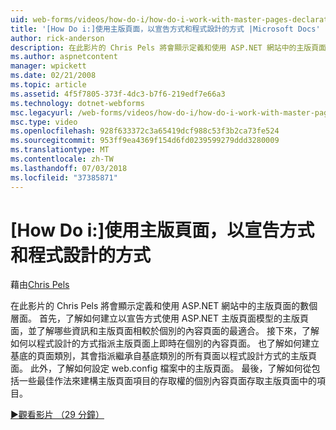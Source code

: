 ```yaml
---
uid: web-forms/videos/how-do-i/how-do-i-work-with-master-pages-declaratively-and-programmatically
title: '[How Do i:]使用主版頁面，以宣告方式和程式設計的方式 |Microsoft Docs'
author: rick-anderson
description: 在此影片的 Chris Pels 將會顯示定義和使用 ASP.NET 網站中的主版頁面的數個層面。 首先，請參閱如何建立主版頁面 declarati...
ms.author: aspnetcontent
manager: wpickett
ms.date: 02/21/2008
ms.topic: article
ms.assetid: 4f5f7805-373f-4dc3-b7f6-219edf7e66a3
ms.technology: dotnet-webforms
msc.legacyurl: /web-forms/videos/how-do-i/how-do-i-work-with-master-pages-declaratively-and-programmatically
msc.type: video
ms.openlocfilehash: 928f633372c3a65419dcf988c53f3b2ca73fe524
ms.sourcegitcommit: 953ff9ea4369f154d6fd0239599279ddd3280009
ms.translationtype: MT
ms.contentlocale: zh-TW
ms.lasthandoff: 07/03/2018
ms.locfileid: "37385871"
---
```

<a name="how-do-i-work-with-master-pages-declaratively-and-programmatically"></a>[How Do i:]使用主版頁面，以宣告方式和程式設計的方式
====================
藉由[Chris Pels](https://twitter.com/chrispels)

在此影片的 Chris Pels 將會顯示定義和使用 ASP.NET 網站中的主版頁面的數個層面。 首先，了解如何建立以宣告方式使用 ASP.NET 主版頁面模型的主版頁面，並了解哪些資訊和主版頁面相較於個別的內容頁面的最適合。 接下來，了解如何以程式設計的方式指派主版頁面上即時在個別的內容頁面。 也了解如何建立基底的頁面類別，其會指派繼承自基底類別的所有頁面以程式設計方式的主版頁面。 此外，了解如何設定 web.config 檔案中的主版頁面。 最後，了解如何從包括一些最佳作法來建構主版頁面項目的存取權的個別內容頁面存取主版頁面中的項目。

[&#9654;觀看影片 （29 分鐘）](https://channel9.msdn.com/Blogs/ASP-NET-Site-Videos/how-do-i-work-with-master-pages-declaratively-and-programmatically)
